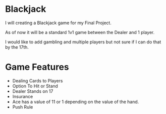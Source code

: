 # Blackjack 

I will creating a Blackjack game for my Final Project.

As of now it will be a standard 1v1 game between the Dealer and 1 player.

I would like to add gambling and multiple players but not sure if I can do that by the 17th. 


# Game Features

* Dealing Cards to Players
* Option To Hit or Stand
* Dealer Stands on 17
* Insurance 
* Ace has a value of 11 or 1 depending on the value of the hand. 
* Push Rule 



